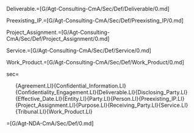 Deliverable.=[G/Agt-Consulting-CmA/Sec/Def/Deliverable/0.md]

Preexisting_IP.=[G/Agt-Consulting-CmA/Sec/Def/Preexisting_IP/0.md]

Project_Assignment.=[G/Agt-Consulting-CmA/Sec/Def/Project_Assignment/0.md]

Service.=[G/Agt-Consulting-CmA/Sec/Def/Service/0.md]

Work_Product.=[G/Agt-Consulting-CmA/Sec/Def/Work_Product/0.md]

sec=<ol class="secs-and">{Agreement.LI}{Confidential_Information.LI}{Confidentiality_Engagement.LI}{Deliverable.LI}{Disclosing_Party.LI}{Effective_Date.LI}{Entity.LI}{Party.LI}{Person.LI}{Preexisting_IP.LI}{Project_Assignment.LI}{Purpose.LI}{Receiving_Party.LI}{Service.LI}{Tribunal.LI}{Work_Product.LI}</ol>

=[G/Agt-NDA-CmA/Sec/Def/0.md]